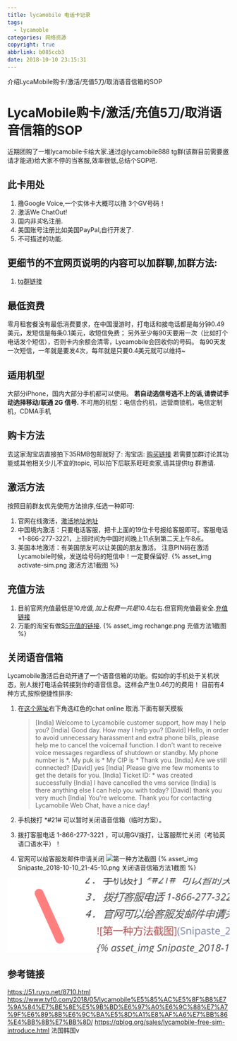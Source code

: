 ```yaml
---
title: lycamobile 电话卡记录
tags:
  - lycamoble
categories: 网络资源
copyright: true
abbrlink: b085ccb3
date: 2018-10-10 23:15:31
---
```


介绍LycaMobile购卡/激活/充值5刀/取消语音信箱的SOP

<!--more-->

# LycaMobile购卡/激活/充值5刀/取消语音信箱的SOP
近期团购了一堆lycamobile卡给大家.通过@lycamobile888 tg群(该群目前需要邀请才能进)给大家不停的当客服,效率很低,总结个SOP吧.

## 此卡用处
1. 撸Google Voice,一个实体卡大概可以撸 3个GV号码！
2. 激活We ChatOut!
3. 国内非*实*名注册.
4. 美国账号注册比如美国PayPal,自行开发了.
5. 不可描述的功能.

## 更细节的不宜网页说明的内容可以加群聊,加群方法:
1. [tg群链接](https://t.me/lycamobile888)

## 最低资费
零月租套餐没有最低消费要求，在中国漫游时，打电话和接电话都是每分钟0.49美元，发短信是每条0.1美元，收短信免费；
另外至少每90天要用一次（比如打个电话发个短信），否则卡内余额会清零，Lycamobile会回收你的号码。
每90天发一次短信，一年就是要发4次，每年就是只要0.4美元就可以维持~

## 适用机型
大部分iPhone，国内大部分手机都可以使用。
**若自动选信号选不上的话,请尝试手动选择移动/联通 2G 信号.**
不可用的机型：电信合约机，运营商锁机，电信定制机，CDMA手机

## 购卡方法
去这家淘宝店直接拍下35RMB包邮就好了:
淘宝店: [购买链接](http://m.tb.cn/h.3iXpKVj?sm=7886e0)
若需要加群讨论其功能或其他相关少儿不宜的topic, 可以拍下后联系旺旺卖家,请其提供tg 群邀请.

## 激活方法
按照目前群友优先使用方法排序,任选一种即可:
1. 官网在线激活，[激活地址地址](https://www.lycamobile.us/en/activate-sim/)
2. 中国境内激活：只要电话客服，把卡上面的19位卡号报给客服即可。客服电话+1-866-277-3221，上班时间为中国时间晚上11点到第二天上午8点。
3. 美国本地激活：有美国朋友可以让美国的朋友激活。
注意PIN码在激活Lycamobile时候，发送给号码的短信中！一定要保留好.
{% asset_img activate-sim.png 激活方法1截图 %}

## 充值方法
1. 目前官网充值最低是$10充值,加上税费一共是$10.4左右.但官网充值最安全.[充值链接](https://www.lycamobile.us/recharge)
2. 万能的淘宝有做[$5充值的链接](http://m.tb.cn/h.3iXpKVj?sm=7886e0).
{% asset_img rechange.png 充值方法1截图 %}

## 关闭语音信箱
Lycamobile激活后自动开通了一个语音信箱的功能。假如你的手机处于关机状态，别人拨打电话会转接到你的语音信息。这样会产生0.46刀的费用！
目前有4种方式,按照便捷性排序:

1. 在[这个网址](ttps://www.lycamobile.us)右下角选红色的chat online 取消.下面有聊天模板

    >[India] Welcome to Lycamobile customer support, how may I help you?
    >[India] Good day. How may I help you?
    >[David] Hello, in order to avoid unnecessary harassment and extra phone bills, please help me to cancel the voicemail function. I don't want to receive voice messages regardless of shutdown or standby. My phone number is *. My puk is * My CIP is * Thank you.
    >[India] Are we still connected?
    >[David] yes
    >[India] Please give me few moments to get the details for you.
    >[India] Ticket ID: * was created successfully
    >[India] I have cancelled the vms service
    >[India] Is there anything else I can help you with today?
    >[David] thank you very much
    >[India] You're welcome. Thank you for contacting Lycamobile Web Chat, have a nice day!

2. 手机拨打 *#21#  可以暂时关闭语音信箱（临时方案）。

3. 拨打客服电话 1-866-277-3221 ，可以用GV拨打，让客服帮忙关闭（考验英语口语水平）！

4. 官网可以给客服发邮件申请关闭
    ![第一种方法截图](Snipaste_2018-10-10_21-45-10.png)
    {% asset_img Snipaste_2018-10-10_21-45-10.png 关闭语音信箱方法1截图 %}

![1539189663864](../images/1539189663864.png)



## 参考链接
https://51.ruyo.net/8710.html
https://www.tyf0.com/2018/05/lycamobile%E5%85%AC%E5%8F%B8%E7%9A%84%E7%BE%8E%E5%9B%BD%E6%97%A0%E6%9C%88%E7%A7%9F%E6%89%8B%E6%9C%BA%E5%8D%A1%E8%AF%A6%E7%BB%86%E4%BB%8B%E7%BB%8D/
https://qblog.org/sales/lycamobile-free-sim-introduce.html 法国韩国v